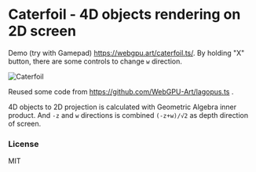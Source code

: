# Caterfoil - 4D objects rendering on 2D screen

Demo (try with Gamepad) <https://webgpu.art/caterfoil.ts/>. By holding "X" button, there are some controls to change `w` direction.

![Caterfoil](https://cos-sh.tiye.me/cos-up/1866d8bf83bfc6059e654df6d6b79091/pasted-2024-12-02T18:07:31.652Z.png)

Reused some code from <https://github.com/WebGPU-Art/lagopus.ts> .

4D objects to 2D projection is calculated with Geometric Algebra inner product. And `-z` and `w` directions is combined `(-z+w)/√2` as depth direction of screen.

### License

MIT
